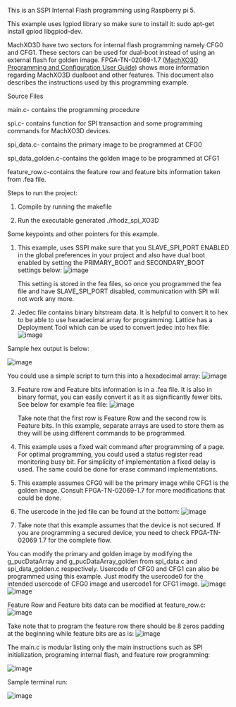 This is an SSPI Internal Flash programming using Raspberry pi 5.

This example uses lgpiod library so make sure to install it: sudo apt-get install gpiod libgpiod-dev.

MachXO3D have two sectors for internal flash programming namely CFG0 and CFG1. These sectors can be used for dual-boot instead of using an external flash for golden image. FPGA-TN-02069-1.7 ([MachXO3D Programming and Configuration User Guide](https://www.latticesemi.com/view_document?document_id=52591)) shows more information regarding MachXO3D dualboot and other features. This document also describes the instructions used by this programming example.

Source Files 

main.c- contains the programming procedure

spi.c- contains function for SPI transaction and some programming commands for MachXO3D devices.

spi_data.c- contains the primary image to be programmed at CFG0 

spi_data_golden.c-contains the golden image to be programmed at CFG1

feature_row.c-contains the feature row and feature bits information taken from .fea file.


Steps to run the project:

1. Compile by running the makefile

2. Run the executable generated ./rhodz_spi_XO3D

Some keypoints and other pointers for this example. 

1. This example, uses SSPI make sure that you SLAVE_SPI_PORT ENABLED in the global preferences in your project and also have dual boot enabled by setting the PRIMARY_BOOT and SECONDARY_BOOT settings below:
   ![image](https://github.com/user-attachments/assets/cba0de3a-5ae8-41d4-a729-4a8d83487774)


   This setting is stored in the fea files, so once you programmed the fea file and have SLAVE_SPI_PORT disabled, communication with SPI will not work any more.

2.  Jedec file contains binary bitstream data. It is helpful to convert it to hex to be able to use hexadecimal array for programming. Lattice has a Deployment Tool which can be used to convert jedec into hex file:
   ![image](https://github.com/user-attachments/assets/d6d42e34-0e62-4db6-812e-4f32163a7bed)

Sample hex output is below:

![image](https://github.com/user-attachments/assets/b8b0a46a-594c-480d-b277-9d0650d59acb)

You could use a simple script to turn this into a hexadecimal array:
![image](https://github.com/user-attachments/assets/dd8faefe-c209-4f83-ac28-e14e0e8a349f)

3. Feature row and Feature bits information is in a .fea file. It is also in binary format, you can easily convert it as it as significantly fewer bits.  See below for example fea file:
   ![image](https://github.com/user-attachments/assets/3533e4f0-21ad-4cb1-8162-35d592a77862)

   Take note that the first row is Feature Row and the second row is Feature bits. In this example, separate arrays are used to store them as they will be using different commands to be programmed.

4. This example uses a fixed wait command after programming of a page. For optimal programming, you could used a status register read monitoring busy bit. For simplicity of implementation a fixed delay is used. The same could be done for erase command implementations.

5. This example assumes CFG0 will be the primary image while CFG1 is the golden image. Consult FPGA-TN-02069-1.7 for more modifications that could be done.
   
   
6. The usercode in the jed file can be found at the bottom:
![image](https://github.com/user-attachments/assets/ee66e61a-cee3-467d-bc73-d1772d335f15)



7. Take note that this example assumes that the device is not secured. If you are programming a secured device, you need to check FPGA-TN-02069 1.7 for the complete flow.


You can modify the primary and golden image by modifying the g_pucDataArray and g_pucDataArray_golden from spi_data.c and spi_data_golden.c respectively. Usercode of CFG0 and CFG1 can also be programmed using this example. Just modify the usercode0 for the intended usercode of CFG0 image and usercode1 for CFG1 image.
![image](https://github.com/user-attachments/assets/fa0e23b9-d9ff-41bf-a72e-758cd7ec684b)
![image](https://github.com/user-attachments/assets/6dbd8ad9-7dfc-4e59-9084-484407aac278)



Feature Row and Feature bits data can be modified at feature_row.c:
![image](https://github.com/user-attachments/assets/2fff93ea-87e9-4c8b-9560-d5e91919e1dd)

Take note that to program the feature row there should be 8 zeros padding at the beginning while feature bits are as is:
![image](https://github.com/user-attachments/assets/4a4c8873-04ef-40a5-9dcd-d7fcc62c2ea3)

The main.c is modular listing only the main instructions such as SPI initialization, programing internal flash, and feature row programming:

![image](https://github.com/user-attachments/assets/969f45e0-fac6-40ce-b5f9-9b8edf1e05b4)



Sample terminal run:

![image](https://github.com/user-attachments/assets/d588a8f3-7cfa-48f7-9ecb-5b8b6dc87a81)





